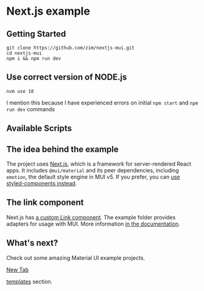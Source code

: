 # Next.js example

## Getting Started

```
git clone https://github.com/zim/nextjs-mui.git
cd nextjs-mui
npm i && npm run dev
```

## Use correct version of NODE.js

```
nvm use 18
```

I mention this because I have experienced errors on initial `npm start` and `npm run dev` commands

## Available Scripts

## The idea behind the example

The project uses [Next.js](https://github.com/vercel/next.js), which is a framework for server-rendered React apps.
It includes `@mui/material` and its peer dependencies, including `emotion`, the default style engine in MUI v5.
If you prefer, you can [use styled-components instead](https://mui.com/material-ui/guides/interoperability/#styled-components).

## The link component

Next.js has [a custom Link component](https://nextjs.org/docs/api-reference/next/link).
The example folder provides adapters for usage with MUI.
More information [in the documentation](https://mui.com/material-ui/guides/routing/#next-js).

## What's next?

<!-- #default-branch-switch -->

Check out some amazing Material UI example projects.

<a href="https://mui.com/material-ui/getting-started/templates/" target="_blank">New Tab</a>

[templates](https://mui.com/material-ui/getting-started/templates/) section.
